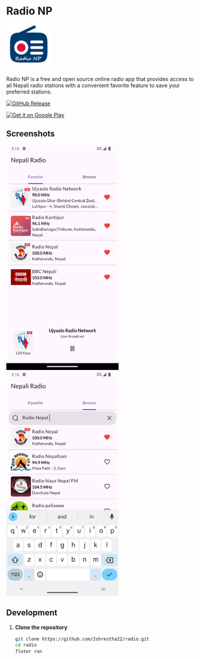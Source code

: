 # Radio NP

<img src="assets/images/radio-np.png" width="120">

Radio NP is a free and open source online radio app that provides access to all Nepali radio stations with a convenient favorite feature to save your preferred stations.

[![GitHub Release](https://img.shields.io/github/v/release/2shrestha22/radio)](https://github.com/2shrestha22/radio/releases/latest)

[<img src="https://play.google.com/intl/en_us/badges/static/images/badges/en_badge_web_generic.png"
    alt="Get it on Google Play"
    height="80">](https://play.google.com/store/apps/details?id=np.com.sargam.radio)

## Screenshots

<img src="screenshots/screenshot1.png" width="300"> <img src="screenshots/screenshot2.png" width="300">

## Development

1. **Clone the repository**
   ```sh
   git clone https://github.com/2shrestha22/radio.git
   cd radio
   fluter run
   ```
